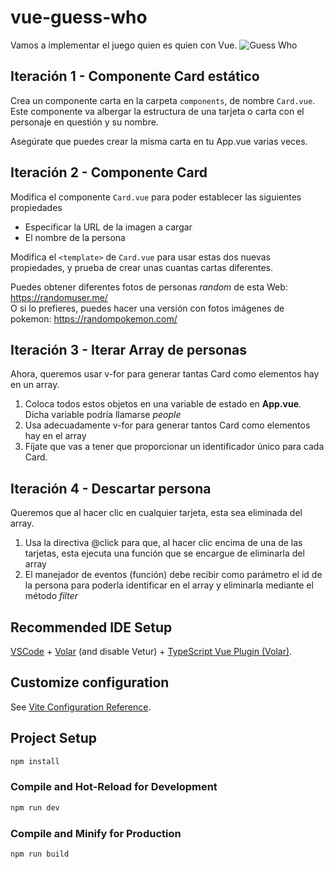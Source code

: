 # vue-guess-who

Vamos a implementar el juego quien es quien con Vue.
![Guess Who](https://m.media-amazon.com/images/I/A10mO0i6UmL.jpg)

## Iteración 1 - Componente Card estático

Crea un componente carta en la carpeta `components`, de nombre `Card.vue`.
Este componente va albergar la estructura de una tarjeta o carta con el personaje en questión y su nombre.


Asegúrate que puedes crear la misma carta en tu App.vue varias veces.

## Iteración 2 - Componente Card 

Modifica el componente `Card.vue` para poder establecer las siguientes propiedades

- Especificar la URL de la imagen a cargar
- El nombre de la persona

Modifica el `<template>` de `Card.vue` para usar estas dos nuevas propiedades, y prueba de crear unas cuantas cartas diferentes.

Puedes obtener diferentes fotos de personas _random_ de esta Web:  https://randomuser.me/  
O si lo prefieres, puedes hacer una versión con fotos imágenes de pokemon: https://randompokemon.com/  

## Iteración 3 - Iterar Array de personas

Ahora, queremos usar v-for para generar tantas Card como elementos hay en un array.

1. Coloca todos estos objetos en una variable de estado en **App.vue**. Dicha variable podría llamarse _people_
2. Usa adecuadamente v-for para generar tantos Card como elementos hay en el array
3. Fíjate que vas a tener que proporcionar un identificador único para cada Card.

## Iteración 4 - Descartar persona

Queremos que al hacer clic en cualquier tarjeta, esta sea eliminada del array.

1. Usa la directiva @click para que, al hacer clic encima de una de las tarjetas, esta ejecuta una función que se encargue de eliminarla del array
2. El manejador de eventos (función) debe recibir como parámetro el id de la persona para poderla identificar en el array y eliminarla mediante el método _filter_





## Recommended IDE Setup

[VSCode](https://code.visualstudio.com/) + [Volar](https://marketplace.visualstudio.com/items?itemName=Vue.volar) (and disable Vetur) + [TypeScript Vue Plugin (Volar)](https://marketplace.visualstudio.com/items?itemName=Vue.vscode-typescript-vue-plugin).

## Customize configuration

See [Vite Configuration Reference](https://vitejs.dev/config/).

## Project Setup

```sh
npm install
```

### Compile and Hot-Reload for Development

```sh
npm run dev
```

### Compile and Minify for Production

```sh
npm run build
```
